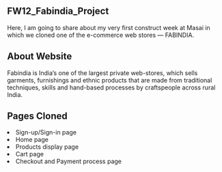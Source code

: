 ## FW12_Fabindia_Project
Here, I am going to share about my very first construct week at Masai in which we cloned one of the e-commerce web stores — FABINDIA.

## About Website
Fabindia is India’s one of the largest private web-stores, which sells garments, 
furnishings and ethnic products that are made from traditional techniques, skills and hand-based processes by craftspeople across rural India.

## Pages Cloned
<li>Sign-up/Sign-in page</li>
<li>Home page</li>
<li>Products display page</li>
<li>Cart page</li>
<li>Checkout and Payment process page</li>

